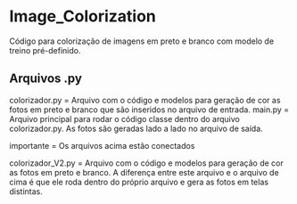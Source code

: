 # Image_Colorization
Código para colorização de imagens em preto e branco com modelo de treino pré-definido.

## Arquivos .py

   colorizador.py = Arquivo com o código e modelos para geração de cor as fotos em preto e branco que são inseridos no arquivo de entrada.
   main.py = Arquivo principal para rodar o código classe dentro do arquivo colorizador.py. As fotos são geradas lado a lado no arquivo de saída.
   
   importante = Os arquivos acima estão conectados
   
   colorizador_V2.py = Arquivo com o código e modelos para geração de cor as fotos em preto e branco. 
   A diferença entre este arquivo e o arquivo de cima é que ele roda dentro do próprio arquivo e gera as fotos
   em telas distintas.
